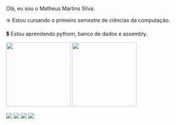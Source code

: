 Olá, eu sou o Matheus Martins Silva.

☣️ Estou cursando o primeiro semestre de ciências da computação.

💲 Estou aprendendo pythom, banco de dados e assembly.

<div> 
<img height="175" src="https://github-readme-stats.vercel.app/api?username=matheussx061&show_icons=true&theme=dark&include_all_commits=true&count_private=true"/>
<img height="175" src="https://github-readme-stats.vercel.app/api/top-langs/?username=matheussx061&layout=compact&langs_count=16&theme=dark"/>
<div>
<div>

  <a href="https://instagram.com/matheussx.061" target="_blank"><img src="https://img.shields.io/badge/-Instagram-%23E4405F?style=for-the-badge&logo=instagram&logoColor=white" target="_blank"></a> 
  <a href="https://www.linkedin.com/in/matheus-martins-a27a63359" target="_blank"><img src="https://img.shields.io/badge/-LinkedIn-%230077B5?style=for-the-badge&logo=linkedin&logoColor=white" target="_blank"></a> 
  <a href="https://drive.google.com/drive/u/8/folders/1QfrQaseLs1J8r901ueym7zShpHsgv71W" target="_blank"><img src="https://img.shields.io/badge/-Drive-%23333?style=for-the-badge&logo=linkedin&logoColor=white" target="_blank"></a>
  <a href="https://calendar.google.com/calendar/u/8/r" target="_blank"><img src="https://img.shields.io/badge/-Calendario-9146FF??style=for-the-badge&logo=linkedin&logoColor=white" target="_blank"></a> 
